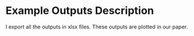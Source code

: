 # Example Outputs Description
I export all the outputs in xlsx files. These outputs are plotted in our paper.
